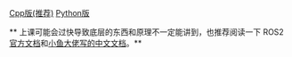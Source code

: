 [Cpp版(推荐)](Cpp/README.md)
[Python版](Python/README.md)

** 上课可能会过快导致底层的东西和原理不一定能讲到，也推荐阅读一下 ROS2 [官方文档](https://docs.ros.org/en/rolling/index.html)和[小鱼大佬写的中文文档](https://fishros.com/d2lros2/#/)。**